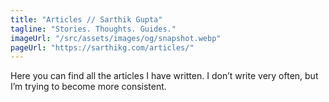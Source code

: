 ```yaml
---
title: "Articles // Sarthik Gupta"
tagline: "Stories. Thoughts. Guides."
imageUrl: "/src/assets/images/og/snapshot.webp"
pageUrl: "https://sarthikg.com/articles/"
---
```


Here you can find all the articles I have written. I don’t write very often, but I’m trying to become more consistent.
